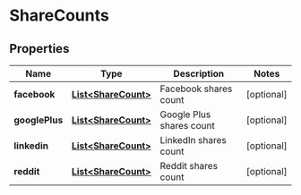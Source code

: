 
# ShareCounts

## Properties
Name | Type | Description | Notes
------------ | ------------- | ------------- | -------------
**facebook** | [**List&lt;ShareCount&gt;**](ShareCount.md) | Facebook shares count |  [optional]
**googlePlus** | [**List&lt;ShareCount&gt;**](ShareCount.md) | Google Plus shares count |  [optional]
**linkedin** | [**List&lt;ShareCount&gt;**](ShareCount.md) | LinkedIn shares count |  [optional]
**reddit** | [**List&lt;ShareCount&gt;**](ShareCount.md) | Reddit shares count |  [optional]



